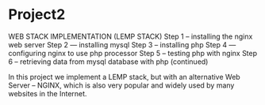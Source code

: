 # Project2
WEB STACK IMPLEMENTATION (LEMP STACK)
Step 1 – installing the nginx web server
Step 2 — installing mysql
Step 3 – installing php
Step 4 — configuring nginx to use php processor
Step 5 – testing php with nginx
Step 6 – retrieving data from mysql database with php (continued)

In this project we implement a LEMP stack, but with an alternative Web Server – NGINX, which is also very popular and widely used by many websites in the Internet.
